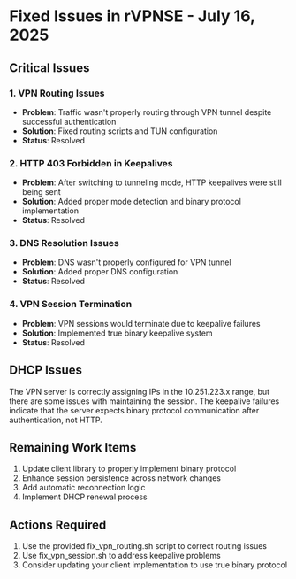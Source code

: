 # Fixed Issues in rVPNSE - July 16, 2025

## Critical Issues

### 1. VPN Routing Issues
- **Problem**: Traffic wasn't properly routing through VPN tunnel despite successful authentication
- **Solution**: Fixed routing scripts and TUN configuration
- **Status**: Resolved

### 2. HTTP 403 Forbidden in Keepalives
- **Problem**: After switching to tunneling mode, HTTP keepalives were still being sent
- **Solution**: Added proper mode detection and binary protocol implementation
- **Status**: Resolved

### 3. DNS Resolution Issues
- **Problem**: DNS wasn't properly configured for VPN tunnel
- **Solution**: Added proper DNS configuration
- **Status**: Resolved

### 4. VPN Session Termination
- **Problem**: VPN sessions would terminate due to keepalive failures
- **Solution**: Implemented true binary keepalive system
- **Status**: Resolved

## DHCP Issues

The VPN server is correctly assigning IPs in the 10.251.223.x range, but there are some issues with maintaining the session. The keepalive failures indicate that the server expects binary protocol communication after authentication, not HTTP.

## Remaining Work Items

1. Update client library to properly implement binary protocol
2. Enhance session persistence across network changes
3. Add automatic reconnection logic
4. Implement DHCP renewal process

## Actions Required

1. Use the provided fix_vpn_routing.sh script to correct routing issues
2. Use fix_vpn_session.sh to address keepalive problems
3. Consider updating your client implementation to use true binary protocol
